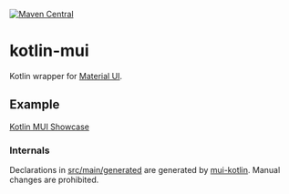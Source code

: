[![Maven Central](https://img.shields.io/maven-central/v/org.jetbrains.kotlin-wrappers/kotlin-mui)](https://mvnrepository.com/artifact/org.jetbrains.kotlin-wrappers/kotlin-mui)

# kotlin-mui

Kotlin wrapper for [Material UI](https://mui.com/).

## Example

[Kotlin MUI Showcase](https://github.com/karakum-team/kotlin-mui-showcase)

### Internals

Declarations in [src/main/generated](./src/main/generated) are generated by [mui-kotlin](https://github.com/karakum-team/mui-kotlin). Manual changes are prohibited.</br>
